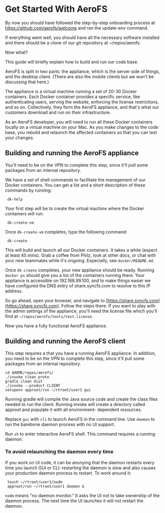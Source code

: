 Get Started With AeroFS
=======================

By now you should have followed the step-by-step onboarding process at
https://github.com/aerofs/welcome and ran the update-env command.

If everything went well, you should have all the necessary software installed and there should be a
clone of our git repository at ~/repos/aerofs.

Now what?

This guide will briefly explain how to build and run our code base.

AeroFS is split in two parts: the appliance, which is the server side of things, and the desktop
client. (There are also the mobile clients but we won't be discussing that here.)

The appliance is a virtual machine running a set of 20-30 Docker containers. Each Docker container
provides a specific service, like authenticating users, serving the website, enforcing the license
restrictions, and so on. Collectively, they form the AeroFS appliance, and that's what our customers
download and run on their infrastructure.

As an AeroFS developer, you will need to run all these Docker containers locally on a virtual
machine on your Mac. As you make changes to the code base, you rebuild and relaunch the affected
containers so that you can test your changes.


## Building and running the AeroFS appliance

You'll need to be on the VPN to complete this step, since it'll pull some packages from an internal
repository.

We have a set of shell commands to facilitate the management of our Docker containers. You can get a
list and a short description of these commands by running:

     dk-help

Your first step will be to create the virtual machine where the Docker containers will run:

     dk-create-vm

Once `dk-create-vm` completes, type the following command:

     dk-create

This will build and launch all our Docker containers. It takes a while (expect at least 45 mins).
Grab a coffee from Philz, look at other docs, or chat with your new teammates while it's ongoing.
Especially, see `docker/README.md`.

Once `dk-create` completes, your new appliance should be ready. Running `docker ps` should give you
a list of the containers running there. Your appliance is accessible on 192.168.99.100, and to make
things easier we have configured the DNS entry of share.syncfs.com to resolve to this IP address.

So go ahead, open your browser, and navigate to
[https://share.syncfs.com](https://share.syncfs.com). Follow the steps there. If you want to play
with the admin settings of the appliance, you'll need the license file which you'll find at
`~/repos/aerofs/tools/test.license`.

Now you have a fully functional AeroFS appliance.


## Building and running the AeroFS client

This step requires a that you have a running AeroFS appliance. In addition, you need to be on the
VPN to complete this step, since it'll pull some packages from an internal repository.

    cd $HOME/repos/aerofs/
    ./invoke clean proto
    gradle clean dist
    ./invoke --product CLIENT
    setupenv approot/run ~/rtroot/user1 gui

Running gradle will compile the Java source code and create the class files needed to run the
client. Running invoke will create a directory called approot and populate it with all environment-
dependent resources.

Replace `gui` with `cli` to launch AeroFS in the command line. Use `daemon` to run the barebone
daemon process with no UI support.

Run `sh` to enter interactive AeroFS shell. This command requires a running daemon.


### To avoid relaunching the daemon every time

If you work on UI code, it can be anonying that the daemon restarts every time you launch GUI or
CLI: restarting the daemon is slow and also causes your production daemon process to restart. To
work around it:

     touch ~/rtroot/user1/nodm
     approot/run ~/rtroot/user1 daemon &

`nodm` means "no daemon monitor." It asks the UI not to take ownership of the daemon process. The
next time the UI launches it will not restart the daemon.
